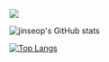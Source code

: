<!--
**kim-jin-seop/kim-jin-seop** is a ✨ _special_ ✨ repository because its `README.md` (this file) appears on your GitHub profile.

Here are some ideas to get you started:

- 🔭 I’m currently working on ...
- 🌱 I’m currently learning ...
- 👯 I’m looking to collaborate on ...
- 🤔 I’m looking for help with ...
- 💬 Ask me about ...
- 📫 How to reach me: ...
- 😄 Pronouns: ...
- ⚡ Fun fact: ...
-->

<a href="https://cnu-jinseop.tistory.com/" target="_blank"><img src="https://img.shields.io/badge/뱃지레이블-배경색?style=뱃지모양&logo=로고&logoColor=로고색상"/></a>


![jinseop's GitHub stats](https://github-readme-stats.vercel.app/api?username=kim-jin-seop&show_icons=true&theme=highcontrast)

[![Top Langs](https://github-readme-stats.vercel.app/api/top-langs/?username=kim-jin-seop&layout=compact)](https://github.com/anuraghazra/github-readme-stats)
